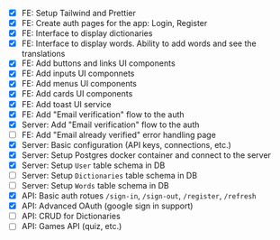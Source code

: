 * [x] FE: Setup Tailwind and Prettier
* [x] FE: Create auth pages for the app: Login, Register
* [x] FE: Interface to display dictionaries
* [x] FE: Interface to display words. Ability to add words and see the translations
* [x] FE: Add buttons and links UI components
* [x] FE: Add inputs UI componnets
* [x] FE: Add menus UI components
* [x] FE: Add cards UI components
* [x] FE: Add toast UI service
* [x] FE: Add "Email verification" flow to the auth 
* [x] Server: Add "Email verification" flow to the auth 
* [ ] FE: Add "Email already verified" error handling page 
* [x] Server: Basic configuration (API keys, connections, etc.)
* [x] Server: Setup Postgres docker container and connect to the server
* [x] Server: Setup `User` table schema in DB 
* [ ] Server: Setup `Dictionaries` table schema in DB 
* [ ] Server: Setup `Words` table schema in DB 
* [x] API: Basic auth rotues `/sign-in`, `/sign-out`, `/register`, `/refresh`
* [x] API: Advanced OAuth (google sign in support)
* [ ] API: CRUD for Dictionaries 
* [ ] API: Games API (quiz, etc.)